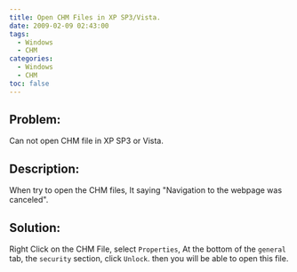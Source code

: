 ```yaml
---
title: Open CHM Files in XP SP3/Vista.
date: 2009-02-09 02:43:00
tags:
  - Windows
  - CHM
categories:
  - Windows
  - CHM
toc: false
---
```


## Problem:

Can not open CHM file in XP SP3 or Vista.

## Description:

When try to open the CHM files, It saying "Navigation to the webpage was canceled".

## Solution:

Right Click on the CHM File, select `Properties`, At the bottom of the `general` tab, the `security` section, click `Unlock`. then you will be able to open this file.
